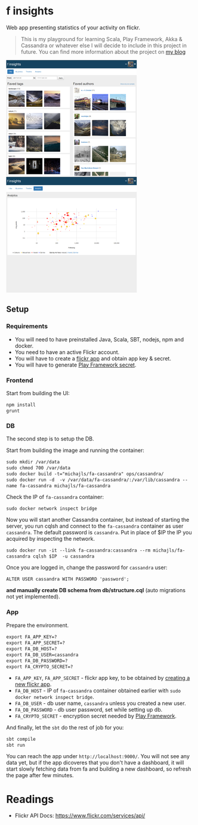 
# f insights
Web app presenting statistics of your activity on flickr.

> This is my playground for learning Scala, Play Framework, Akka & Cassandra or whatever else I will decide to include
> in this project in future. You can find more information about the project on [my blog](http://michal.sznurawa.pl/f-insights/)


![f insights home page screenshot](docs/fa-home.png) ![f insights anlytics page screenshot](docs/fa-analytics.png)

## Setup 
### Requirements
* You will need to have preinstalled Java, Scala, SBT, nodejs, npm and docker.
* You need to have an active Flickr account.
* You will have to create a [flickr app](https://www.flickr.com/services/apps/create/) and obtain app key & secret.
* You will have to generate [Play Framework secret](http://www.playframework.com/documentation/latest/ApplicationSecret). 
### Frontend
Start from building the UI:
```
npm install
grunt
```
### DB
The second step is to setup the DB.

Start from building the image and running the container:
```
sudo mkdir /var/data
sudo chmod 700 /var/data
sudo docker build -t="michajls/fa-cassandra" ops/cassandra/
sudo docker run -d  -v /var/data/fa-cassandra/:/var/lib/cassandra --name fa-cassandra michajls/fa-cassandra
```

Check the IP of `fa-cassandra` container:
```
sudo docker network inspect bridge
```

Now you will start another Cassandra container, but instead of starting the server, you run cqlsh and connect to the `fa-cassandra` container as user `cassandra`.
The default password is `cassandra`. Put in place of $IP the IP you acquired by inspecting the network.
```
sudo docker run -it --link fa-cassandra:cassandra --rm michajls/fa-cassandra cqlsh $IP  -u cassandra
```
Once you are logged in, change the password for `cassandra` user:
```
ALTER USER cassandra WITH PASSWORD 'password';
```
**and manually create DB schema from db/structure.cql** (auto migrations not yet implemented).

### App
Prepare the environment.
```
export FA_APP_KEY=?
export FA_APP_SECRET=?
export FA_DB_HOST=?
export FA_DB_USER=cassandra
export FA_DB_PASSWORD=?
export FA_CRYPTO_SECRET=?
```

* `FA_APP_KEY`, `FA_APP_SECRET` - flickr app key, to be obtained by [creating a new flickr app](https://www.flickr.com/services/apps/create/).  
* `FA_DB_HOST` - IP of `fa-cassandra` container obtained earlier with `sudo docker network inspect bridge`.
* `FA_DB_USER` - db user name, `cassandra` unless you created a new user.
* `FA_DB_PASSWORD` - db user password, set while setting up db.
* `FA_CRYPTO_SECRET` - encryption secret needed by [Play Framework](http://www.playframework.com/documentation/latest/ApplicationSecret).

And finally, let the `sbt` do the rest of job for you:  
```
sbt compile
sbt run
```
You can reach the app under `http://localhost:9000/`. You will not see any data yet, but if the app dicoveres that you don't have a dashboard,
 it will start slowly fetching data from fa and building a new dashboard, so refresh the page after few minutes.
 
Readings
=========
* Flickr  API Docs: https://www.flickr.com/services/api/
